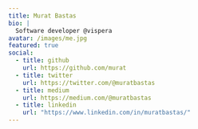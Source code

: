 ```yaml
---
title: Murat Bastas
bio: |
  Software developer @vispera
avatar: /images/me.jpg
featured: true
social:
  - title: github
    url: https://github.com/murat
  - title: twitter
    url: https://twitter.com/@muratbastas
  - title: medium
    url: https://medium.com/@muratbastas
  - title: linkedin
    url: "https://www.linkedin.com/in/muratbastas/"
---
```

